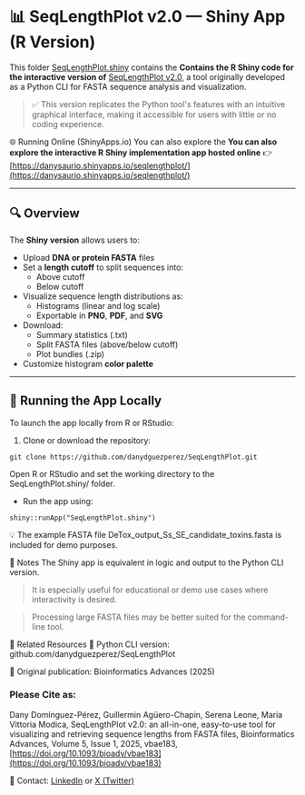 # 📊 SeqLengthPlot v2.0 — Shiny App (R Version)

This folder [SeqLengthPlot.shiny](https://github.com/danydguezperez/SeqLengthPlot/tree/main/SeqLengthPlot.shiny) contains the **Contains the R Shiny code for the interactive version of** [SeqLengthPlot v2.0](https://doi.org/10.1093/bioadv/vbae183), a tool originally developed as a Python CLI for FASTA sequence analysis and visualization.

> ✅ This version replicates the Python tool's features with an intuitive graphical interface, making it accessible for users with little or no coding experience.
> 
🌐 Running Online (ShinyApps.io) 
You can also explore the **You can also explore the interactive R Shiny implementation app hosted online** 👉 [https://danysaurio.shinyapps.io/seqlengthplot/](https://danysaurio.shinyapps.io/seqlengthplot/)

---

## 🔍 Overview

The **Shiny version** allows users to:

- Upload **DNA or protein FASTA** files
- Set a **length cutoff** to split sequences into:
  - Above cutoff
  - Below cutoff
- Visualize sequence length distributions as:
  - Histograms (linear and log scale)
  - Exportable in **PNG**, **PDF**, and **SVG**
- Download:
  - Summary statistics (.txt)
  - Split FASTA files (above/below cutoff)
  - Plot bundles (.zip)
- Customize histogram **color palette**

---

## 🚀 Running the App Locally

To launch the app locally from R or RStudio:

1. Clone or download the repository:

```
git clone https://github.com/danydguezperez/SeqLengthPlot.git
```

Open R or RStudio and set the working directory to the SeqLengthPlot.shiny/ folder.

- Run the app using:

```
shiny::runApp("SeqLengthPlot.shiny")
```

💡 The example FASTA file DeTox_output_Ss_SE_candidate_toxins.fasta is included for demo purposes.

📎 Notes
The Shiny app is equivalent in logic and output to the Python CLI version.


>It is especially useful for educational or demo use cases where interactivity is desired.

>Processing large FASTA files may be better suited for the command-line tool.

🔗 Related Resources
🐍 Python CLI version: github.com/danydguezperez/SeqLengthPlot

📄 Original publication: Bioinformatics Advances (2025)

### Please Cite as: 

Dany Domínguez-Pérez, Guillermin Agüero-Chapin, Serena Leone, Maria Vittoria Modica, SeqLengthPlot v2.0: an all-in-one, easy-to-use tool for visualizing and retrieving sequence lengths from FASTA files, Bioinformatics Advances, Volume 5, Issue 1, 2025, vbae183, [https://doi.org/10.1093/bioadv/vbae183](https://doi.org/10.1093/bioadv/vbae183)

💬 Contact: [LinkedIn](https://www.linkedin.com/in/dany-dominguez-perez/) or [X (Twitter)](https://x.com/danydguezperez)
